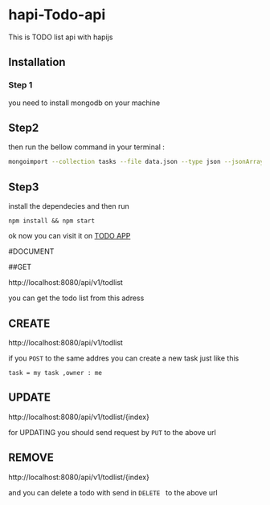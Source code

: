 # hapi-Todo-api
This is TODO list api with hapijs 

## Installation 
### Step 1 
you need to install mongodb on your machine


## Step2
then run the bellow command in your terminal  : 
```bash
mongoimport --collection tasks --file data.json --type json --jsonArray

```

## Step3 

install the dependecies and then run

```
npm install && npm start 
```

ok now you can visit it on <a href="http//localhost:8080"> TODO APP </a>


#DOCUMENT

##GET

http://localhost:8080/api/v1/todlist 

you can get the todo list from this adress 


## CREATE

http://localhost:8080/api/v1/todlist 

if you ```POST``` to the same addres you can create a new task just  like this 
```
task = my task ,owner : me 
```
## UPDATE


http://localhost:8080/api/v1/todlist/{index} 

for UPDATING you should send request by ```PUT``` to the above url 

## REMOVE

http://localhost:8080/api/v1/todlist/{index}

and you can delete a todo with send  in ```DELETE ``` to the above url